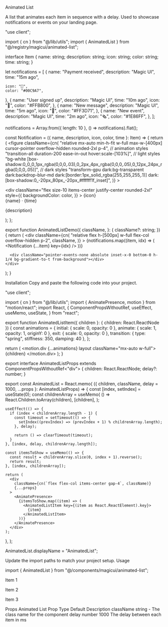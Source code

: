Animated List

A list that animates each item in sequence with a delay. Used to showcase notifications or events on your landing page.

"use client";
 
import { cn } from "@/lib/utils";
import { AnimatedList } from "@/registry/magicui/animated-list";
 
interface Item {
  name: string;
  description: string;
  icon: string;
  color: string;
  time: string;
}
 
let notifications = [
  {
    name: "Payment received",
    description: "Magic UI",
    time: "15m ago",
 
    icon: "💸",
    color: "#00C9A7",
  },
  {
    name: "User signed up",
    description: "Magic UI",
    time: "10m ago",
    icon: "👤",
    color: "#FFB800",
  },
  {
    name: "New message",
    description: "Magic UI",
    time: "5m ago",
    icon: "💬",
    color: "#FF3D71",
  },
  {
    name: "New event",
    description: "Magic UI",
    time: "2m ago",
    icon: "🗞️",
    color: "#1E86FF",
  },
];
 
notifications = Array.from({ length: 10 }, () => notifications).flat();
 
const Notification = ({ name, description, icon, color, time }: Item) => {
  return (
    <figure
      className={cn(
        "relative mx-auto min-h-fit w-full max-w-[400px] cursor-pointer overflow-hidden rounded-2xl p-4",
        // animation styles
        "transition-all duration-200 ease-in-out hover:scale-[103%]",
        // light styles
        "bg-white [box-shadow:0_0_0_1px_rgba(0,0,0,.03),0_2px_4px_rgba(0,0,0,.05),0_12px_24px_rgba(0,0,0,.05)]",
        // dark styles
        "transform-gpu dark:bg-transparent dark:backdrop-blur-md dark:[border:1px_solid_rgba(255,255,255,.1)] dark:[box-shadow:0_-20px_80px_-20px_#ffffff1f_inset]",
      )}
    >
      <div className="flex flex-row items-center gap-3">
        <div
          className="flex size-10 items-center justify-center rounded-2xl"
          style={{
            backgroundColor: color,
          }}
        >
          <span className="text-lg">{icon}</span>
        </div>
        <div className="flex flex-col overflow-hidden">
          <figcaption className="flex flex-row items-center whitespace-pre text-lg font-medium dark:text-white ">
            <span className="text-sm sm:text-lg">{name}</span>
            <span className="mx-1">·</span>
            <span className="text-xs text-gray-500">{time}</span>
          </figcaption>
          <p className="text-sm font-normal dark:text-white/60">
            {description}
          </p>
        </div>
      </div>
    </figure>
  );
};
 
export function AnimatedListDemo({
  className,
}: {
  className?: string;
}) {
  return (
    <div
      className={cn(
        "relative flex h-[500px] w-full flex-col overflow-hidden p-2",
        className,
      )}
    >
      <AnimatedList>
        {notifications.map((item, idx) => (
          <Notification {...item} key={idx} />
        ))}
      </AnimatedList>
 
      <div className="pointer-events-none absolute inset-x-0 bottom-0 h-1/4 bg-gradient-to-t from-background"></div>
    </div>
  );
}

Installation
Copy and paste the following code into your project.

"use client";
 
import { cn } from "@/lib/utils";
import { AnimatePresence, motion } from "motion/react";
import React, {
  ComponentPropsWithoutRef,
  useEffect,
  useMemo,
  useState,
} from "react";
 
export function AnimatedListItem({ children }: { children: React.ReactNode }) {
  const animations = {
    initial: { scale: 0, opacity: 0 },
    animate: { scale: 1, opacity: 1, originY: 0 },
    exit: { scale: 0, opacity: 0 },
    transition: { type: "spring", stiffness: 350, damping: 40 },
  };
 
  return (
    <motion.div {...animations} layout className="mx-auto w-full">
      {children}
    </motion.div>
  );
}
 
export interface AnimatedListProps extends ComponentPropsWithoutRef<"div"> {
  children: React.ReactNode;
  delay?: number;
}
 
export const AnimatedList = React.memo(
  ({ children, className, delay = 1000, ...props }: AnimatedListProps) => {
    const [index, setIndex] = useState(0);
    const childrenArray = useMemo(
      () => React.Children.toArray(children),
      [children],
    );
 
    useEffect(() => {
      if (index < childrenArray.length - 1) {
        const timeout = setTimeout(() => {
          setIndex((prevIndex) => (prevIndex + 1) % childrenArray.length);
        }, delay);
 
        return () => clearTimeout(timeout);
      }
    }, [index, delay, childrenArray.length]);
 
    const itemsToShow = useMemo(() => {
      const result = childrenArray.slice(0, index + 1).reverse();
      return result;
    }, [index, childrenArray]);
 
    return (
      <div
        className={cn(`flex flex-col items-center gap-4`, className)}
        {...props}
      >
        <AnimatePresence>
          {itemsToShow.map((item) => (
            <AnimatedListItem key={(item as React.ReactElement).key}>
              {item}
            </AnimatedListItem>
          ))}
        </AnimatePresence>
      </div>
    );
  },
);
 
AnimatedList.displayName = "AnimatedList";

Update the import paths to match your project setup.
Usage

import { AnimatedList } from "@/components/magicui/animated-list";

<AnimatedList>
  <p>Item 1</p>
  <p>Item 2</p>
  <p>Item 3</p>
</AnimatedList>

Props
Animated List
Prop	Type	Default	Description
className	string	-	The class name for the component
delay	number	1000	The delay between each item in ms